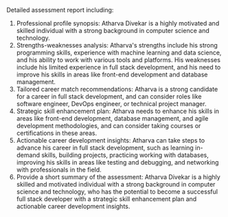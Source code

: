 Detailed assessment report including: 
1. Professional profile synopsis: Atharva Divekar is a highly motivated and skilled individual with a strong background in computer science and technology.
2. Strengths-weaknesses analysis: Atharva's strengths include his strong programming skills, experience with machine learning and data science, and his ability to work with various tools and platforms. His weaknesses include his limited experience in full stack development, and his need to improve his skills in areas like front-end development and database management.
3. Tailored career match recommendations: Atharva is a strong candidate for a career in full stack development, and can consider roles like software engineer, DevOps engineer, or technical project manager.
4. Strategic skill enhancement plan: Atharva needs to enhance his skills in areas like front-end development, database management, and agile development methodologies, and can consider taking courses or certifications in these areas.
5. Actionable career development insights: Atharva can take steps to advance his career in full stack development, such as learning in-demand skills, building projects, practicing working with databases, improving his skills in areas like testing and debugging, and networking with professionals in the field.
6. Provide a short summary of the assessment: Atharva Divekar is a highly skilled and motivated individual with a strong background in computer science and technology, who has the potential to become a successful full stack developer with a strategic skill enhancement plan and actionable career development insights.